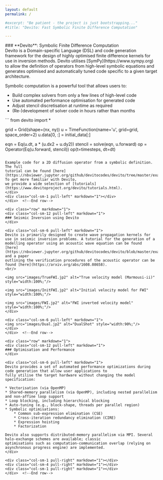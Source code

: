 ```yaml
---
layout: default
permalink: /

#excerpt: "Be patient - the project is just bootstrapping..."
#title: "Devito: Fast Symbolic Finite Difference Computation"

---
```



<div class="row" markdown="1">
<div class="col-sm-12 pull-left" markdown="1">
### **Devito**: Symbolic Finite Difference Computation
</div>

<div class="col-sm-6 pull-left" markdown="1">
Devito is a Domain-specific Language (DSL) and code
generation framework for the design of highly optimised finite
difference kernels for use in inversion methods. Devito utilises
[SymPy](https://www.sympy.org) to allow the definition of operators from
high-level symbolic equations and generates optimised and
automatically tuned code specific to a given target architecture.

Symbolic computation is a powerful tool that allows users to:

* Build complex solvers from only a few lines of high-level code
* Use automated performance optimisation for generated code
* Adjust stencil discretisation at runtime as required
* (Re-)development of solver code in hours rather than months
</div>

<div class="col-sm-1 pull-left" markdown="1"></div>
<div class="col-sm-4 pull-left" markdown="1">
```
from devito import *

grid = Grid(shape=(nx, ny))
u = TimeFunction(name='u', grid=grid,
                 space_order=2)
u.data[0, :] = initial_data[:]

eqn = Eq(u.dt, a * (u.dx2 + u.dy2))
stencil = solve(eqn, u.forward)
op = Operator(Eq(u.forward, stencil))
op(t=timesteps, dt=dt)
```

Example code for a 2D diffusion operator from a symbolic definition. The full
tutorial can be found [here](https://nbviewer.jupyter.org/github/devitocodes/devito/tree/master/examples/cfd/). To get more familiar with Devito,
we provide a wide selection of [tutorials](https://www.devitoproject.org/devito/tutorials.html).
</div>
<div class="col-sm-1 pull-left" markdown="1"></div>
</div>  <!--End row-->

<div class="row" markdown="1">
<div class="col-sm-12 pull-left" markdown="1">
### Seismic Inversion using Devito
</div>

<div class="col-sm-6 pull-left" markdown="1">
Devito is primarily designed to create wave propagation kernels for
use in seismic inversion problems. A tutorial for the generation of a
modelling operator using an acoustic wave equation can be found
[here](https://nbviewer.jupyter.org/github/devitocodes/devito/blob/master/examples/seismic/tutorials/01_modelling.ipynb) and a paper
outlining the verification procedures of the acoustic operator can be
found [here](https://arxiv.org/abs/1608.08658).
<br/>

<img src="images/TrueFWI.jp2" alt="True velocity model (Marmousi-ii)" style="width:100%;"/>

<img src="images/InitFWI.jp2" alt="Initial velocity model for FWI" style="width:100%;"/>

<img src="images/FWI.jp2" alt="FWI inverted velocity model" style="width:100%;"/>
</div>

<div class="col-sm-6 pull-left" markdown="1">
<img src="images/Dual.jp2" alt="DualShot" style="width:90%;"/>
</div>
</div>  <!--End row-->

<div class="row" markdown="1">
<div class="col-sm-12 pull-left" markdown="1">
### Optimisation and Performance
</div>

<div class="col-sm-6 pull-left" markdown="1">
Devito provides a set of automated performance optimizations during code generation that allow user applications to
fully utilise the target hardware without changing the model specification:

* Vectorisation (via OpenMP)
* Shared-memory parallelism (via OpenMP), including nested parallelism and non-affine loop support
* Loop blocking, including hierarchical blocking
* Auto-tuning (e.g., block-shape, threads per parallel region)
* Symbolic optimisations:
    * Common sub-expression elimination (CSE)
    * Cross-iteration redundancy elimination (CIRE)
    * Expression hoisting
    * Factorization

Devito also supports distributed-memory parallelism via MPI. Several halo-exchange schemes are available; classic
optimisations such as computation-communication overlap (relying on asynchronous progress engine) are implemented.
</div>

<div class="col-sm-1 pull-right" markdown="1"></div>
<div class="col-sm-4 pull-right" markdown="1"></div>
<div class="col-sm-1 pull-right" markdown="1"></div>
</div>  <!--End row-->
